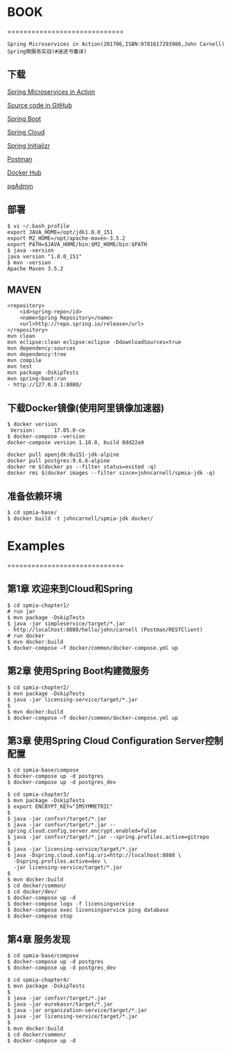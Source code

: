 # BOOK
=============================
```
Spring Microservices in Action(201706,ISBN:9781617293986,John Carnell)
Spring微服务实战(#迷途书童译)
```

## 下载

[Spring Microservices in Action](https://www.manning.com/books/spring-microservices-in-action)

[Source code in GitHub](https://github.com/carnellj/spmia_overview)

[Spring Boot](http://projects.spring.io/spring-boot/)

[Spring Cloud](http://projects.spring.io/spring-cloud/)

[Spring Initializr](http://start.spring.io/)

[Postman](https://www.getpostman.com/)

[Docker Hub](https://hub.docker.com/)

[pgAdmin](https://www.pgadmin.org/)


## 部署
```shell
$ vi ~/.bash_profile
export JAVA_HOME=/opt/jdk1.8.0_151
export M2_HOME=/opt/apache-maven-3.5.2
export PATH=$JAVA_HOME/bin:$M2_HOME/bin:$PATH
$ java -version
java version "1.8.0_151"
$ mvn -version
Apache Maven 3.5.2
```

## MAVEN
```shell
<repository>
	<id>spring-repo</id>
	<name>Spring Repository</name>
	<url>http://repo.spring.io/release</url>
</repository>
mvn clean
mvn eclipse:clean eclipse:eclipse -DdownloadSources=true
mvn dependency:sources
mvn dependency:tree
mvn compile
mvn test
mvn package -DskipTests
mvn spring-boot:run
- http://127.0.0.1:8080/
```

## 下载Docker镜像(使用阿里镜像加速器)
```shell
$ docker version         
 Version:      17.05.0-ce
$ docker-compose -version
docker-compose version 1.18.0, build 8dd22a9
```

```shell
docker pull openjdk:8u151-jdk-alpine
docker pull postgres:9.6.6-alpine
docker rm $(docker ps --filter status=exited -q)
docker rmi $(docker images --filter since=johncarnell/spmia-jdk -q)
```

## 准备依赖环境
```shell
$ cd spmia-base/
$ docker build -t johncarnell/spmia-jdk docker/
```


# Examples
=============================

## 第1章 欢迎来到Cloud和Spring
```shell
$ cd spmia-chapter1/
# run jar
$ mvn package -DskipTests
$ java -jar simpleservice/target/*.jar
- http://localhost:8080/hello/john/carnell (Postman/RESTClient)
# run docker
$ mvn docker:build
$ docker-compose –f docker/common/docker-compose.yml up
```

## 第2章 使用Spring Boot构建微服务
```shell
$ cd spmia-chapter2/
$ mvn package -DskipTests
$ java -jar licensing-service/target/*.jar
$
$ mvn docker:build
$ docker-compose –f docker/common/docker-compose.yml up
```

## 第3章 使用Spring Cloud Configuration Server控制配置
```shell
$ cd spmia-base/compose
$ docker-compose up -d postgres
$ docker-compose up -d postgres_dev
```

```shell
$ cd spmia-chapter3/
$ mvn package -DskipTests
$ export ENCRYPT_KEY="IMSYMMETRIC"
$
$ java -jar confsvr/target/*.jar
$ java -jar confsvr/target/*.jar --spring.cloud.config.server.encrypt.enabled=false
$ java -jar confsvr/target/*.jar --spring.profiles.active=gitrepo
$
$ java -jar licensing-service/target/*.jar
$ java -Dspring.cloud.config.uri=http://localhost:8888 \
  -Dspring.profiles.active=dev \
  -jar licensing-service/target/*.jar
$
$ mvn docker:build
$ cd docker/common/
$ cd docker/dev/
$ docker-compose up -d
$ docker-compose logs -f licensingservice
$ docker-compose exec licensingservice ping database
$ docker-compose stop
```

## 第4章 服务发现
```shell
$ cd spmia-base/compose
$ docker-compose up -d postgres
$ docker-compose up -d postgres_dev
```

```shell
$ cd spmia-chapter4/
$ mvn package -DskipTests
$
$ java -jar confsvr/target/*.jar
$ java -jar eurekasvr/target/*.jar
$ java -jar organization-service/target/*.jar
$ java -jar licensing-service/target/*.jar
$
$ mvn docker:build
$ cd docker/common/
$ docker-compose up -d
```

